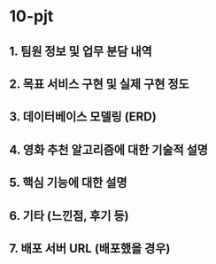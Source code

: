 # 10-pjt

## 1. 팀원 정보 및 업무 분담 내역

## 2. 목표 서비스 구현 및 실제 구현 정도

## 3. 데이터베이스 모델링 (ERD)

## 4. 영화 추천 알고리즘에 대한 기술적 설명

## 5. 핵심 기능에 대한 설명

## 6. 기타 (느낀점, 후기 등)

## 7. 배포 서버 URL (배포했을 경우)

